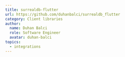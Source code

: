 ```yaml
---
title: surrealdb-flutter
url: https://github.com/duhanbalci/surrealdb_flutter
category: Client libraries
author:
  name: Duhan Balci
  role: Software Engineer
  avatar: duhan-balci
topics:
  - integrations
---
```


